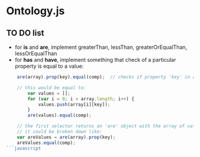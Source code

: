 # Ontology.js 

## TO DO list

- for **is** and **are**, implement greaterThan, lessThan, greaterOrEqualThan, lessOrEqualThan
- for **has** and **have**, implement something that check of a particular property is equal to a value: 
```javascript
    are(array).prop(key).equal(comp);  // checks if property 'key' in all object is equal to 'comp'

    // this would be equal to:
        var values = [];
        for (var i = 0; i < array.length; i++) {
            values.push(array[i][key]);
        }
        are(values).equal(comp);

    // the first selector returns an 'are' object with the array of values of the 'key' prop
    // it could be broken down like:
    var areValues = are(array).prop(key);
    areValues.equal(comp);
```javascript

